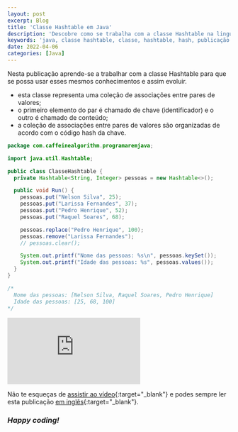 ```yaml
---
layout: post
excerpt: Blog
title: 'Classe Hashtable em Java'
description: 'Descobre como se trabalha com a classe Hashtable na linguagem de programação Java. Obtém respostas às tuas dúvidas com a teoria e os exemplos apresentados.'
keywords: 'java, classe hashtable, classe, hashtable, hash, publicação'
date: 2022-04-06
categories: [Java]
---
```


Nesta publicação aprende-se a trabalhar com a classe Hashtable para que se possa usar esses mesmos conhecimentos e assim evoluir.

- esta classe representa uma coleção de associações entre pares de valores;
- o primeiro elemento do par é chamado de chave (identificador) e o outro é chamado de conteúdo;
- a coleção de associações entre pares de valores são organizadas de acordo com o código hash da chave.

```java
package com.caffeinealgorithm.programaremjava;

import java.util.Hashtable;

public class ClasseHashtable {
  private Hashtable<String, Integer> pessoas = new Hashtable<>();

  public void Run() {
    pessoas.put("Nelson Silva", 25);
    pessoas.put("Larissa Fernandes", 37);
    pessoas.put("Pedro Henrique", 52);
    pessoas.put("Raquel Soares", 68);

    pessoas.replace("Pedro Henrique", 100);
    pessoas.remove("Larissa Fernandes");
    // pessoas.clear();

    System.out.printf("Nome das pessoas: %s\n", pessoas.keySet());
    System.out.printf("Idade das pessoas: %s", pessoas.values());
  }
}

/*
  Nome das pessoas: [Nelson Silva, Raquel Soares, Pedro Henrique]
  Idade das pessoas: [25, 68, 100]
*/
```

<div class="video-container">
  <iframe src="https://www.youtube.com/embed/ZqsM5Ay_PgA" frameborder="0" allowfullscreen></iframe>
</div>

Não te esqueças de [assistir ao vídeo](https://youtu.be/ZqsM5Ay_PgA){:target="\_blank"} e podes sempre ler esta publicação [em inglês](https://nelsonsilvadev.com/blog/hashtable-class-in-java/){:target="\_blank"}.

### _Happy coding!_
